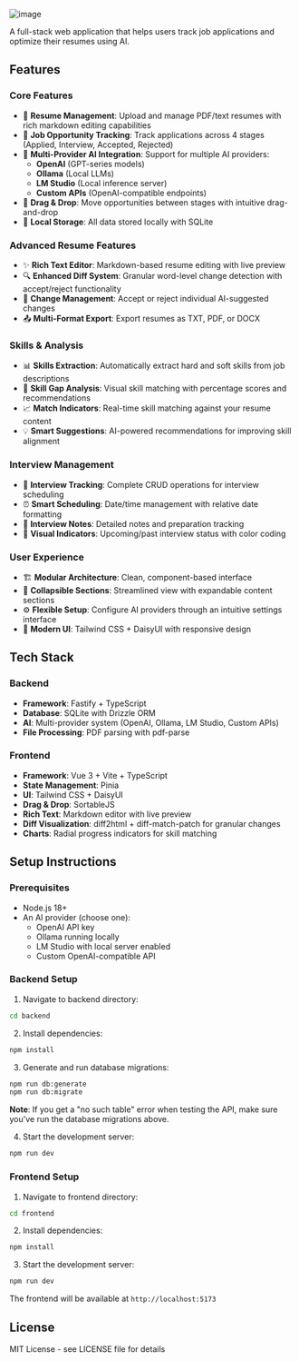 ![image](https://github.com/user-attachments/assets/6a96f685-1b4f-4abc-a22e-3ac9db83ed37)


A full-stack web application that helps users track job applications and optimize their resumes using AI.

## Features

### Core Features
- 📄 **Resume Management**: Upload and manage PDF/text resumes with rich markdown editing capabilities
- 🎯 **Job Opportunity Tracking**: Track applications across 4 stages (Applied, Interview, Accepted, Rejected)
- 🤖 **Multi-Provider AI Integration**: Support for multiple AI providers:
  - **OpenAI** (GPT-series models)
  - **Ollama** (Local LLMs)
  - **LM Studio** (Local inference server)
  - **Custom APIs** (OpenAI-compatible endpoints)
- 🎨 **Drag & Drop**: Move opportunities between stages with intuitive drag-and-drop
- 💾 **Local Storage**: All data stored locally with SQLite

### Advanced Resume Features
- ✨ **Rich Text Editor**: Markdown-based resume editing with live preview
- 🔍 **Enhanced Diff System**: Granular word-level change detection with accept/reject functionality
- 📝 **Change Management**: Accept or reject individual AI-suggested changes
- 📤 **Multi-Format Export**: Export resumes as TXT, PDF, or DOCX

### Skills & Analysis
- 📊 **Skills Extraction**: Automatically extract hard and soft skills from job descriptions
- 🎯 **Skill Gap Analysis**: Visual skill matching with percentage scores and recommendations
- 📈 **Match Indicators**: Real-time skill matching against your resume content
- 💡 **Smart Suggestions**: AI-powered recommendations for improving skill alignment

### Interview Management
- 📅 **Interview Tracking**: Complete CRUD operations for interview scheduling
- ⏰ **Smart Scheduling**: Date/time management with relative date formatting
- 📝 **Interview Notes**: Detailed notes and preparation tracking
- 🔔 **Visual Indicators**: Upcoming/past interview status with color coding

### User Experience
- 🏗️ **Modular Architecture**: Clean, component-based interface
- 📱 **Collapsible Sections**: Streamlined view with expandable content sections
- ⚙️ **Flexible Setup**: Configure AI providers through an intuitive settings interface
- 🎨 **Modern UI**: Tailwind CSS + DaisyUI with responsive design

## Tech Stack

### Backend
- **Framework**: Fastify + TypeScript
- **Database**: SQLite with Drizzle ORM
- **AI**: Multi-provider system (OpenAI, Ollama, LM Studio, Custom APIs)
- **File Processing**: PDF parsing with pdf-parse

### Frontend
- **Framework**: Vue 3 + Vite + TypeScript
- **State Management**: Pinia
- **UI**: Tailwind CSS + DaisyUI
- **Drag & Drop**: SortableJS
- **Rich Text**: Markdown editor with live preview
- **Diff Visualization**: diff2html + diff-match-patch for granular changes
- **Charts**: Radial progress indicators for skill matching

## Setup Instructions

### Prerequisites
- Node.js 18+
- An AI provider (choose one):
  - OpenAI API key
  - Ollama running locally
  - LM Studio with local server enabled
  - Custom OpenAI-compatible API

### Backend Setup

1. Navigate to backend directory:
```bash
cd backend
```

2. Install dependencies:
```bash
npm install
```

3. Generate and run database migrations:
```bash
npm run db:generate
npm run db:migrate
```

**Note**: If you get a "no such table" error when testing the API, make sure you've run the database migrations above.

4. Start the development server:
```bash
npm run dev
```

### Frontend Setup

1. Navigate to frontend directory:
```bash
cd frontend
```

2. Install dependencies:
```bash
npm install
```

3. Start the development server:
```bash
npm run dev
```

The frontend will be available at `http://localhost:5173`


## License

MIT License - see LICENSE file for details
